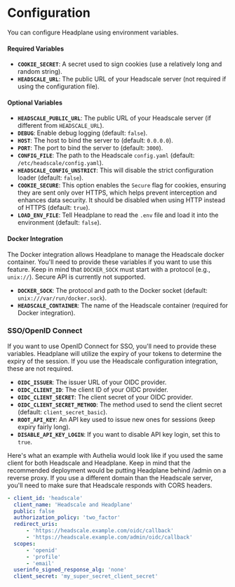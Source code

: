# Configuration

You can configure Headplane using environment variables.

#### Required Variables

- **`COOKIE_SECRET`**: A secret used to sign cookies (use a relatively long and random string).
- **`HEADSCALE_URL`**: The public URL of your Headscale server (not required if using the configuration file).

#### Optional Variables

- **`HEADSCALE_PUBLIC_URL`**: The public URL of your Headscale server (if different from `HEADSCALE_URL`).
- **`DEBUG`**: Enable debug logging (default: `false`).
- **`HOST`**: The host to bind the server to (default: `0.0.0.0`).
- **`PORT`**: The port to bind the server to (default: `3000`).
- **`CONFIG_FILE`**: The path to the Headscale `config.yaml` (default: `/etc/headscale/config.yaml`).
- **`HEADSCALE_CONFIG_UNSTRICT`**: This will disable the strict configuration loader (default: `false`).
- **`COOKIE_SECURE`**: This option enables the `Secure` flag for cookies, ensuring they are sent only over HTTPS, which helps prevent interception and enhances data security. It should be disabled when using HTTP instead of HTTPS (default: `true`).
- **`LOAD_ENV_FILE`**: Tell Headplane to read the `.env` file and load it into the environment (default: `false`).

#### Docker Integration
The Docker integration allows Headplane to manage the Headscale docker container.
You'll need to provide these variables if you want to use this feature.
Keep in mind that `DOCKER_SOCK` must start with a protocol (e.g., `unix://`).
Secure API is currently not supported.

- **`DOCKER_SOCK`**: The protocol and path to the Docker socket (default: `unix:///var/run/docker.sock`).
- **`HEADSCALE_CONTAINER`**: The name of the Headscale container (required for Docker integration).

### SSO/OpenID Connect
If you want to use OpenID Connect for SSO, you'll need to provide these variables.
Headplane will utilize the expiry of your tokens to determine the expiry of the session.
If you use the Headscale configuration integration, these are not required.

- **`OIDC_ISSUER`**: The issuer URL of your OIDC provider.
- **`OIDC_CLIENT_ID`**: The client ID of your OIDC provider.
- **`OIDC_CLIENT_SECRET`**: The client secret of your OIDC provider.
- **`OIDC_CLIENT_SECRET_METHOD`**: The method used to send the client secret (default: `client_secret_basic`).
- **`ROOT_API_KEY`**: An API key used to issue new ones for sessions (keep expiry fairly long).
- **`DISABLE_API_KEY_LOGIN`**: If you want to disable API key login, set this to `true`.

Here's what an example with Authelia would look like if you used the same client for both Headscale and Headplane.
Keep in mind that the recommended deployment would be putting Headplane behind /admin on a reverse proxy.
If you use a different domain than the Headscale server, you'll need to make sure that Headscale responds with CORS headers.

```yaml
- client_id: 'headscale'
  client_name: 'Headscale and Headplane'
  public: false
  authorization_policy: 'two_factor'
  redirect_uris:
      - 'https://headscale.example.com/oidc/callback'
      - 'https://headscale.example.com/admin/oidc/callback'
  scopes:
      - 'openid'
      - 'profile'
      - 'email'
  userinfo_signed_response_alg: 'none'
  client_secret: 'my_super_secret_client_secret'
```
